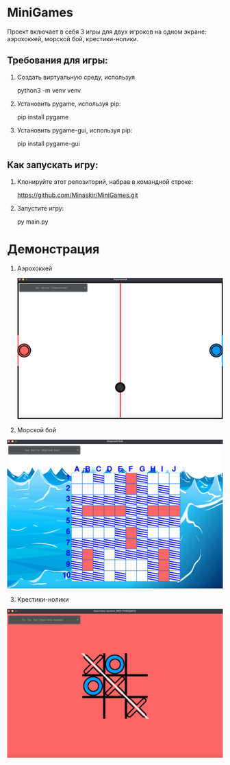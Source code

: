 # MiniGames
Проект включает в себя 3 игры для двух игроков на одном экране: аэрохоккей, морской бой, крестики-нолики.
## Требования для игры:

1. Создать виртуальную среду, используя
    
    python3 -m venv venv
2. Установить pygame, используя pip:

    pip install pygame
3. Установить pygame-gui, используя pip:

    pip install pygame-gui


## Как запускать игру:

1. Клонируйте этот репозиторий, набрав в командной строке:

   https://github.com/Minaskir/MiniGames.git

2. Запустите игру:

   py main.py

# Демонстрация

1. Аэрохоккей

   ![](data/AirH.png)

2. Морской бой

![](data/SB.png)

3. Крестики-нолики

![](data/TicTac.png)